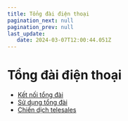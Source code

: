 ```yaml
---
title: Tổng đài điện thoại
pagination_next: null
pagination_prev: null
last_update:
   date: 2024-03-07T12:00:44.051Z
---
```

# Tổng đài điện thoại
* [Kết nối tổng đài](/90-tong-dai-đien-thoai/1.-ket-noi-tong-dai.md)
* [Sử dụng tổng đài](/90-tong-dai-đien-thoai/2.-su-dung-tong-dai.md)
* [Chiến dịch telesales](/90-tong-dai-đien-thoai/3.-chien-dich-telesales.md)